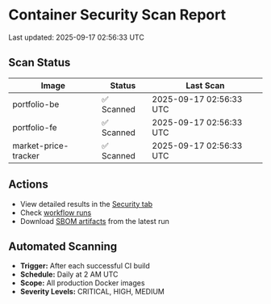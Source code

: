 # Container Security Scan Report

Last updated: 2025-09-17 02:56:33 UTC

## Scan Status

| Image | Status | Last Scan |
|-------|--------|-----------|
| portfolio-be | ✅ Scanned | 2025-09-17 02:56:33 UTC |
| portfolio-fe | ✅ Scanned | 2025-09-17 02:56:33 UTC |
| market-price-tracker | ✅ Scanned | 2025-09-17 02:56:33 UTC |

## Actions

- View detailed results in the [Security tab](https://github.com/ktenman/portfolio/security/code-scanning)
- Check [workflow runs](https://github.com/ktenman/portfolio/actions/workflows/trivy-scan.yml)
- Download [SBOM artifacts](https://github.com/ktenman/portfolio/actions/workflows/trivy-scan.yml) from the latest run

## Automated Scanning

- **Trigger:** After each successful CI build
- **Schedule:** Daily at 2 AM UTC
- **Scope:** All production Docker images
- **Severity Levels:** CRITICAL, HIGH, MEDIUM

